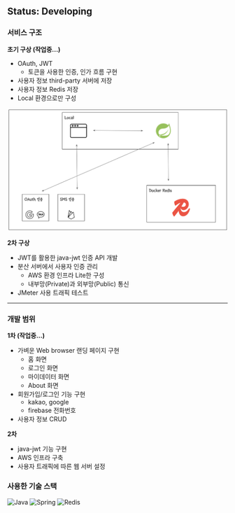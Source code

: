 ## Status: Developing

### 서비스 구조
<strong> 초기 구상 (작업중...) </strong>

- OAuth, JWT
  - 토큰을 사용한 인증, 인가 흐름 구현
- 사용자 정보 third-party 서버에 저장
- 사용자 정보 Redis 저장
- Local 환경으로만 구성

![feature](intro-img/thubalcain-arch-step1.png)

<strong> 2차 구상 </strong>

- JWT를 활용한 java-jwt 인증 API 개발
- 분산 서버에서 사용자 인증 관리
  - AWS 환경 인프라 Lite한 구성
  - 내부망(Private)과 외부망(Public) 통신
- JMeter 사용 트래픽 테스트

---
### 개발 범위
<strong> 1차 (작업중...) </strong>

- 가벼운 Web browser 랜딩 페이지 구현
  - 홈 화면
  - 로그인 화면
  - 마이데이터 화면
  - About 화면
- 회원가입/로그인 기능 구현
  - kakao, google
  - firebase 전화번호
- 사용자 정보 CRUD

<strong> 2차 </strong>

- java-jwt 기능 구현
- AWS 인프라 구축
- 사용자 트래픽에 따른 웹 서버 설정

### 사용한 기술 스택

![Java](https://img.shields.io/badge/java-%23ED8B00.svg?style=for-the-badge&logo=openjdk&logoColor=white)
![Spring](https://img.shields.io/badge/spring-%236DB33F.svg?style=for-the-badge&logo=spring&logoColor=white)
![Redis](https://img.shields.io/badge/redis-%23DD0031.svg?style=for-the-badge&logo=redis&logoColor=white)
